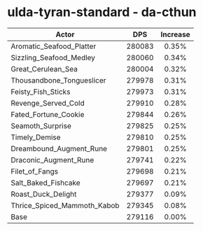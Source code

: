 # ulda-tyran-standard - da-cthun
| Actor | DPS | Increase |
|---|:---:|:---:|
|Aromatic_Seafood_Platter|280083|0.35%|
|Sizzling_Seafood_Medley|280060|0.34%|
|Great_Cerulean_Sea|280004|0.32%|
|Thousandbone_Tongueslicer|279978|0.31%|
|Feisty_Fish_Sticks|279973|0.31%|
|Revenge_Served_Cold|279910|0.28%|
|Fated_Fortune_Cookie|279844|0.26%|
|Seamoth_Surprise|279825|0.25%|
|Timely_Demise|279810|0.25%|
|Dreambound_Augment_Rune|279801|0.25%|
|Draconic_Augment_Rune|279741|0.22%|
|Filet_of_Fangs|279698|0.21%|
|Salt_Baked_Fishcake|279697|0.21%|
|Roast_Duck_Delight|279377|0.09%|
|Thrice_Spiced_Mammoth_Kabob|279345|0.08%|
|Base|279116|0.00%|
